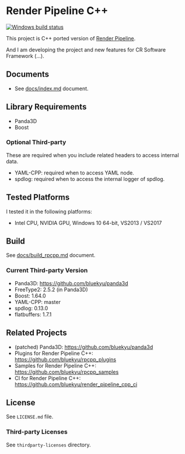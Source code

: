 # Render Pipeline C++

[![Windows build status](https://ci.appveyor.com/api/projects/status/uo5j9rd751aux6l1/branch/master?svg=true)](https://ci.appveyor.com/project/bluekyu/render-pipeline-cpp/branch/master)

This project is C++ ported version of [Render Pipeline](https://github.com/tobspr/RenderPipeline).

And I am developing the project and new features for CR Software Framework (...).


## Documents
- See [docs/index.md](docs/index.md) document.



## Library Requirements
- Panda3D
- Boost

### Optional Third-party
These are required when you include related headers to access internal data.

- YAML-CPP: required when to access YAML node.
- spdlog: required when to access the internal logger of spdlog.



## Tested Platforms
I tested it in the following platforms:
- Intel CPU, NVIDIA GPU, Windows 10 64-bit, VS2013 / VS2017



## Build
See [docs/build_rpcpp.md](docs/build_rpcpp.md) document.

### Current Third-party Version
- Panda3D: https://github.com/bluekyu/panda3d
- FreeType2: 2.5.2 (in Panda3D)
- Boost: 1.64.0
- YAML-CPP: master
- spdlog: 0.13.0
- flatbuffers: 1.7.1



## Related Projects
- (patched) Panda3D: https://github.com/bluekyu/panda3d
- Plugins for Render Pipeline C++: https://github.com/bluekyu/rpcpp_plugins
- Samples for Render Pipeline C++: https://github.com/bluekyu/rpcpp_samples
- CI for Render Pipeline C++: https://github.com/bluekyu/render_pipeline_cpp_ci



## License
See `LICENSE.md` file.

### Third-party Licenses
See `thirdparty-licenses` directory.
